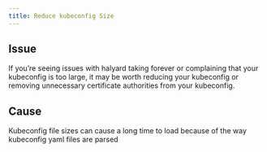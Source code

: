```yaml
---
title: Reduce kubeconfig Size
---
```


## Issue
If you’re seeing issues with halyard taking forever or complaining that your kubeconfig is too large, it may be worth reducing your kubeconfig or removing unnecessary certificate authorities from your kubeconfig.

## Cause
Kubeconfig file sizes can cause a long time to load because of the way kubeconfig yaml files are parsed

